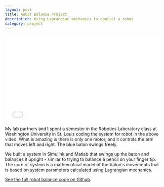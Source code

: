 ```yaml
---
layout: post
title: Robot Balance Project
description: Using Lagrangian mechanics to control a robot
category: project
---
```


<p><iframe src="//player.vimeo.com/video/64852854?badge=0" width="500" height="281" frameborder="0" webkitAllowFullScreen mozallowfullscreen allowFullScreen></iframe> 

My lab partners and I spent a  semester in the Robotics Laboratory class at Washington University in St. Louis coding the system for robot in the above video. What is amazing is there is only one motor, and it controls the arm that moves left and right. The blue baton swings freely. 

We built a system in Simulink and Matlab that swings up the baton and balances it upright - similar to trying to balance a pencil on your finger tip. The core of system is a mathematical model of the baton's movements that is based on system parameters calculated using Lagrangian mechanics.

[See the full robot balance code on Github](https://github.com/philipithomas/balance).  
